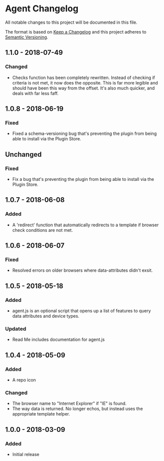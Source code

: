 # Agent Changelog

All notable changes to this project will be documented in this file.

The format is based on [Keep a Changelog](http://keepachangelog.com/) and this project adheres to [Semantic Versioning](http://semver.org/).

## 1.1.0 - 2018-07-49
### Changed
- Checks function has been completely rewritten. Instead of checking if criteria is not met, it now does the opposite. This is far more legible and should have been this way from the offset. It's also much quicker, and deals with far less faff.

## 1.0.8 - 2018-06-19
### Fixed
- Fixed a schema-versioning bug that's preventing the plugin from being able to install via the Plugin Store.

## Unchanged
### Fixed
- Fix a bug that's preventing the plugin from being able to install via the Plugin Store.

## 1.0.7 - 2018-06-08
### Added
-  A 'redirect' function that automatically redirects to a template if browser check conditions are not met.

## 1.0.6 - 2018-06-07
### Fixed
- Resolved errors on older browsers where data-attributes didn't exsit.

## 1.0.5 - 2018-05-18
### Added
- agent.js is an optional script that opens up a list of features to query data attributes and device types.

### Updated
- Read Me includes documentation for agent.js

## 1.0.4 - 2018-05-09
### Added
- A repo icon

### Changed
- The browser name to "Internet Explorer" if "IE" is found.
- The way data is returned. No longer echos, but instead uses the appropriate template helper.

## 1.0.0 - 2018-03-09
### Added
- Initial release
